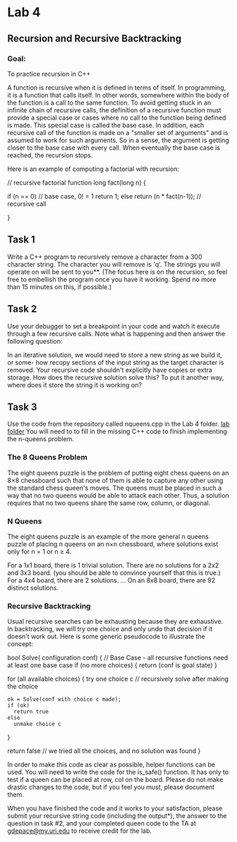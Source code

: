 # Lab 4

## Recursion and Recursive Backtracking

### Goal:
  To practice recursion in C++

A function is recursive when it is defined in terms of itself. In programming, it is a 
function that calls itself. In other words, somewhere within the body of the function is
a call to the same function. To avoid getting stuck in an infinite chain of recursive 
calls, the definition of a recursive function must provide a special case or cases where 
no call to the function being defined is made. This special case is called the base case.
In addition, each recursive call of the function is made on a "smaller set of arguments" 
and is assumed to work for such arguments. So in a sense, the argument is getting closer
to the base case with every call. When eventually the base case is reached, the recursion
stops.

Here is an example of computing a factorial with recursion:

// recursive factorial function
long fact(long n)  {

   if (n == 0)         // base case, 0! = 1
      return 1;
   else
      return (n * fact(n-1));   // recursive call

}

## Task 1

Write a C++ program to recursively remove a character from a 300 character string.
The character you will remove is 'q'.  The strings you will operate on will be sent to
you**.  (The focus here is on the recursion, so feel free to embellish the program once
you have it working.  Spend no more than 15 minutes on this, if possible.)

## Task 2

Use your debugger to set a breakpoint in your code and watch it execute through a few
recursive calls. Note what is happening and then answer the following question:

In an iterative solution, we would need to store a new string as we build it, or some-
how recopy sections of the input string as the target character is removed.  Your
recursive code shouldn't explicitly have copies or extra storage.  How does the 
recursive solution solve this? To put it another way, where does it store the string it
is working on?

## Task 3

Use the code from the repository called nqueens.cpp in the Lab 4 folder.
[lab folder](https://github.com/URI-CSC/csc-212-s16-code-examples/tree/master/labs)
You will need to to fill in the missing C++ code to finish implementing the n-queens
problem.

### The 8 Queens Problem

The eight queens puzzle is the problem of putting eight chess queens on an 8×8 
chessboard such that none of them is able to capture any other using the standard chess 
queen's moves. The queens must be placed in such a way that no two queens would be able 
to attack each other. Thus, a solution requires that no two queens share the same row, 
column, or diagonal. 

### N Queens

The eight queens puzzle is an example of the more general n queens puzzle of placing n 
queens on an n×n chessboard, where solutions exist only for n = 1 or n ≥ 4. 

For a 1x1 board, there is 1 trivial solution.
There are no solutions for a 2x2 and 3x3 board.  (you should be able to convince yourself
that this is true.)
For a 4x4 board, there are 2 solutions.
...
On an 8x8 board, there are 92 distinct solutions.

### Recursive Backtracking

Usual recursive searches can be exhausting because they are exhaustive. In backtracking, 
we will try one choice and only undo that decision if it doesn't work out. Here is some
generic pseudocode to illustrate the concept:

bool Solve( configuration conf)
{
  // Base Case - all recursive functions need at least one base case
  if (no more choices)
  {
    return (conf is goal state)
  }

  for (all available choices)
  {
    try one choice c
      // recursively solve after making the choice

    ok = Solve(conf with choice c made);
    if (ok)
      return true
    else
      unmake choice c
  }

  return false   // we tried all the choices, and no solution was found
}

In order to make this code as clear as possible, helper functions can be used. You will 
need to write the code for the is_safe() function. It has only to test if a queen can be
placed at row, col on the board. Please do not make drastic changes to the code, but if 
you feel you must, please document them.

When you have finished the code and it works to your satisfaction, please submit your
recursive string code (including the output*), the answer to the question in task #2, and
your completed queen code to the TA at gdepace@my.uri.edu to receive credit for the lab.
